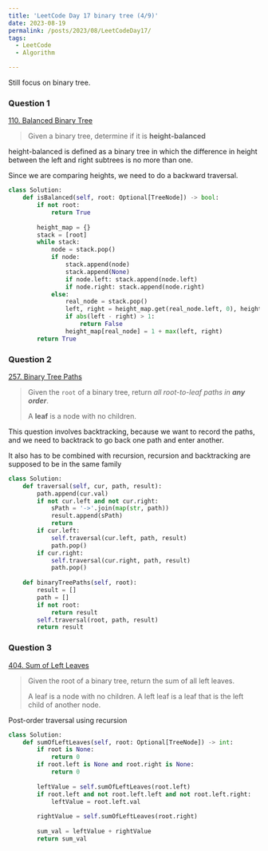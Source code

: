 ```yaml
---
title: 'LeetCode Day 17 binary tree (4/9)'
date: 2023-08-19
permalink: /posts/2023/08/LeetCodeDay17/
tags:
  - LeetCode
  - Algorithm

---
```

Still focus on binary tree.

### Question 1

[110. Balanced Binary Tree](https://leetcode.com/problems/balanced-binary-tree/)

> Given a binary tree, determine if it is **height-balanced**

height-balanced is defined as a binary tree in which the difference in height between the left and right subtrees is no more than one.

Since we are comparing heights, we need to do a backward traversal.

```python
class Solution:
    def isBalanced(self, root: Optional[TreeNode]) -> bool:
        if not root:
            return True
 
        height_map = {}
        stack = [root]
        while stack:
            node = stack.pop()
            if node:
                stack.append(node)
                stack.append(None)
                if node.left: stack.append(node.left)
                if node.right: stack.append(node.right)
            else:
                real_node = stack.pop()
                left, right = height_map.get(real_node.left, 0), height_map.get(real_node.right, 0)
                if abs(left - right) > 1:
                    return False
                height_map[real_node] = 1 + max(left, right)
        return True
```



### Question 2

[257. Binary Tree Paths](https://leetcode.com/problems/binary-tree-paths/)

> Given the `root` of a binary tree, return *all root-to-leaf paths in **any order***.
>
> A **leaf** is a node with no children.

This question involves backtracking, because we want to record the paths, and we need to backtrack to go back one path and enter another.

It also has to be combined with recursion, recursion and backtracking are supposed to be in the same family

```python
class Solution:
    def traversal(self, cur, path, result):
        path.append(cur.val)  
        if not cur.left and not cur.right:  
            sPath = '->'.join(map(str, path))
            result.append(sPath)
            return
        if cur.left:  
            self.traversal(cur.left, path, result)
            path.pop()  
        if cur.right:  
            self.traversal(cur.right, path, result)
            path.pop()  
 
    def binaryTreePaths(self, root):
        result = []
        path = []
        if not root:
            return result
        self.traversal(root, path, result)
        return result
```



### Question 3

[404. Sum of Left Leaves](https://leetcode.com/problems/sum-of-left-leaves/)

> Given the root of a binary tree, return the sum of all left leaves.
>
> A leaf is a node with no children. A left leaf is a leaf that is the left child of another node.

Post-order traversal using recursion

```python
class Solution:
    def sumOfLeftLeaves(self, root: Optional[TreeNode]) -> int:
        if root is None:
            return 0
        if root.left is None and root.right is None:
            return 0
        
        leftValue = self.sumOfLeftLeaves(root.left)  
        if root.left and not root.left.left and not root.left.right: 
            leftValue = root.left.val
            
        rightValue = self.sumOfLeftLeaves(root.right)  
 
        sum_val = leftValue + rightValue  
        return sum_val
```


